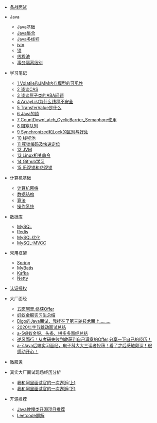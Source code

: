 

* [备战面试](./docs/a-1备战面试.md)

* Java
  * [Java基础](./docs/b-1面试题总结-Java基础.md)
  * [Java集合](./docs/b-2Java集合.md)
  * [Java多线程](./docs/b-3Java多线程.md)
  * [jvm](./docs/b-4jvm.md)
  * [锁](./docs/b-5lock.md)
  * [线程池](./docs/b-6threadpool.md)
  * [事务隔离级别](./docs/b-7事务.md)

* 学习笔记
  * [1 Volatile和JMM内存模型的可见性](./docs/JUC/1_Volatile/volatile.md)
  * [2 谈谈CAS](./docs/JUC/2_CAS/CAS.md)
  * [3 谈谈原子类的ABA问题](./docs/JUC/3_原子类的ABA问题/README.md)
  * [4 ArrayList为什么线程不安全](./docs/JUC/4_ArrayList为什么线程不安全/README.md)
  * [5 TransferValue是什么](./docs/JUC/5_TransferValue是什么/README.md)
  * [6 Java的锁](./docs/JUC/6_Java的锁/README.md)
  * [7 CountDownLatch_CyclicBarrier_Semaphore使用](./docs/JUC/7_CountDownLatch_CyclicBarrier_Semaphore使用/README.md)
  * [8 阻塞队列](./docs/JUC/8_阻塞队列/README.md)
  * [9 Synchronized和Lock的区别与好处](./docs/JUC/9_Synchronized和Lock的区别与好处/README.md)
  * [10 线程池](./docs/JUC/10_线程池/README.md)
  * [11 死锁编码及快速定位](./docs/JUC/11_死锁编码及快速定位/README.md)
  * [12 JVM](./docs/JUC/12_JVM/README.md)
  * [13 Linux相关命令](./docs/JUC/13_Linux相关命令/README.md)
  * [14 Github学习](./docs/JUC/14_Github学习/README.md)
  * [15 乐观锁和悲观锁](./docs/JUC/15_乐观锁和悲观锁/README.md)
  
* 计算机基础
  * [计算机网络](./docs/c-1计算机网络.md)
  * [数据结构](./docs/c-2数据结构.md)
  * [算法](./docs/c-3算法.md)
  * [操作系统](./docs/c-4操作系统.md)
  
* 数据库
  * [MySQL](./docs/d-1-mysql.md)
  * [Redis](./docs/d-2-redis.md)
  * [MySQL优化](./docs/d-3-mysql-optimization.md)
  * [MySQL-MVCC](./docs/d-4-mysql-MVCC.md)
  
* 常用框架
  * [Spring](./docs/e-1spring.md)
  * [MyBatis](./docs/e-2mybatis.md)
  * [Kafka](./docs/e-3kafka.md)
  * [Netty](./docs/e-4netty.md)
  
* [认证授权](./docs/f-1认证授权.md)

* 大厂面经
  * [五面阿里,终获Offer](./docs/interview-experience/a-1五面阿里,终获Offer.md)
  * [蚂蚁金服实习生总结](./docs/interview-experience/a-2蚂蚁金服实习生总结.md)
  * [Bigo的Java面试，我挂在了第三轮技术面上.........](./docs/interview-experience/a-3Bigo的Java面试，我挂在了第三轮技术面上..........md)
  * [2020年字节跳动面试总结](./docs/interview-experience/a-4-2020年字节跳动面试总结.md)
  * [a-5蚂蚁金服、头条、拼多多面经总结](./docs/interview-experience/a-5蚂蚁金服、头条、拼多多面经总结.md)
  * [逆风而行！从考研失败到收获到自己满意的Offer,分享一下自己的经历！](./docs/interview-experience/a-6逆风而行！从考研失败到收获到自己满意的Offer,分享一下自己的经历！.md)
  * [a-7Java后端实习面经，电子科大大三读者投稿！看了之后感触颇深！很感动开心！](./docs/interview-experience/a-7Java后端实习面经，电子科大大三读者投稿！看了之后感触颇深！很感动开心！.md)
  
* [微服务](./docs/h-微服务.md)

* 真实大厂面试现场经历分析
  * [我和阿里面试官的一次邂逅(上)](./docs/i-1真实大厂面试现场.md)
  * [我和阿里面试官的一次邂逅(下)](./docs/i-2真实大厂面试现场.md)
  
* 开源推荐
  * [Java教程类开源项目推荐](./docs/j-1java.md)
  * [Leetcode题解](./docs/j-2algorithm.md)

